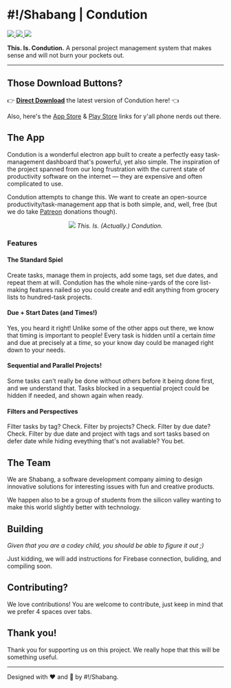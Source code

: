 <h1>#!/Shabang | Condution</h1>

<a href=""><img src="https://img.shields.io/badge/Maintenance%20Level-Actively%20Developed-brightgreen.svg"/> </a>
<a href="https://github.com/Shabang-Systems/Condution/releases/"><img src="https://img.shields.io/github/package-json/v/shabang-systems/condution"/> </a>
<a href=""><img src="https://img.shields.io/github/license/shabang-systems/condution"/> </a>

**This. Is. Condution.** A personal project management system that makes sense and will not burn your pockets out.

***

## Those Download Buttons?
👉 [**Direct Download**](https://condution.shabang.cf/#downloads) the latest version of Condution here! 👈 

Also, here's the [App Store](https://apps.apple.com/us/app/condution/id1523249900) & [Play Store](https://play.google.com/store/apps/details?id=cf.shabang.condution) links for y'all phone nerds out there.

## The App
Condution is a wonderful electron app built to create a perfectly easy task-management dashboard that's powerful, yet also simple. The inspiration of the project spanned from our long frustration with the current state of productivity software on the internet — they are expensive and often complicated to use.

Condution attempts to change this. We want to create an open-source productivity/task-management app that is both simple, and, well, free (but we do take [Patreon](https://www.patreon.com/condution) donations though).

<p align="center">
  <img src="https://condution.shabang.cf/images/pic06.png" />
  <i>This. Is. (Actually.) Condution.</i>
</p>

### Features 
#### The Standard Spiel
Create tasks, manage them in projects, add some tags, set due dates, and repeat them at will. Condution has the whole nine-yards of the core list-making features nailed so you could create and edit anything from grocery lists to hundred-task projects.

#### Due + Start Dates (and Times!)
Yes, you heard it right! Unlike some of the other apps out there, we know that timing is important to people! Every task is hidden until a certain *time* and due at precisely at a *time*, so your know day could be managed right down to your needs.

#### Sequential and Parallel Projects!
Some tasks can't really be done without others before it being done first, and we understand that. Tasks blocked in a sequential project could be hidden if needed, and shown again when ready.

#### Filters and Perspectives
Filter tasks by tag? Check. Filter by projects? Check. Filter by due date? Check. Filter by due date and project with tags and sort tasks based on defer date while hiding eveything that's not avaliable? You bet.

## The Team
We are Shabang, a software development company aiming to design innovative solutions for interesting issues with fun and creative products.

We happen also to be a group of students from the silicon valley wanting to make this world slightly better with technology.

## Building
*Given that you are a codey child, you should be able to figure it out ;)*

Just kidding, we will add instructions for Firebase connection, buliding, and compiling soon.

## Contributing?
We love contributions! You are welcome to contribute, just keep in mind that we prefer 4 spaces over tabs.

## Thank you!
Thank you for supporting us on this project. We really hope that this will be something useful. 

***

Designed with :heart: and :green_salad: by #!/Shabang.

